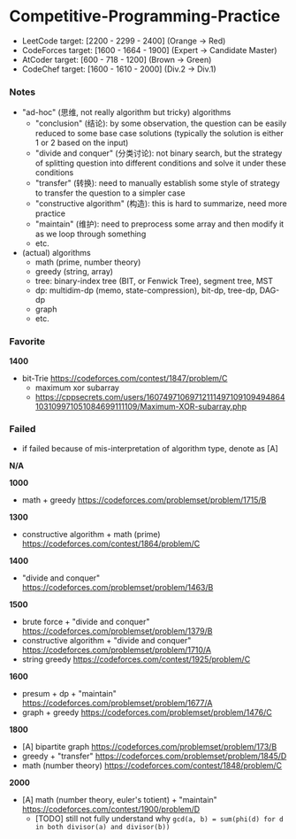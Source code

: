# Competitive-Programming-Practice

- LeetCode target: [2200 - 2299 - 2400] (Orange -> Red)
- CodeForces target: [1600 - 1664 - 1900] (Expert -> Candidate Master)
- AtCoder target: [600 - 718 - 1200] (Brown -> Green)
- CodeChef target: [1600 - 1610 - 2000] (Div.2 -> Div.1)

### Notes

- "ad-hoc" (思维, not really algorithm but tricky) algorithms
    - "conclusion" (结论): by some observation, the question can be easily reduced to some base case solutions (typically the solution is either 1 or 2 based on the input)
    - "divide and conquer" (分类讨论): not binary search, but the strategy of splitting question into different conditions and solve it under these conditions
    - "transfer" (转换): need to manually establish some style of strategy to transfer the question to a simpler case
    - "constructive algorithm" (构造): this is hard to summarize, need more practice
    - "maintain" (维护): need to preprocess some array and then modify it as we loop through something
    - etc.
- (actual) algorithms
    - math (prime, number theory)
    - greedy (string, array)
    - tree: binary-index tree (BIT, or Fenwick Tree), segment tree, MST
    - dp: multidim-dp (memo, state-compression), bit-dp, tree-dp, DAG-dp
    - graph
    - etc.

### Favorite

**1400**

- bit-Trie https://codeforces.com/contest/1847/problem/C
    - maximum xor subarray
    - https://cppsecrets.com/users/16074971069712111497109109494864103109971051084699111109/Maximum-XOR-subarray.php

### Failed

- if failed because of mis-interpretation of algorithm type, denote as [A]

**N/A**



**1000**

- math + greedy https://codeforces.com/problemset/problem/1715/B

**1300**

- constructive algorithm + math (prime) https://codeforces.com/contest/1864/problem/C

**1400**

- "divide and conquer" https://codeforces.com/problemset/problem/1463/B

**1500**

- brute force + "divide and conquer" https://codeforces.com/problemset/problem/1379/B
- constructive algorithm + "divide and conquer" https://codeforces.com/problemset/problem/1710/A
- string greedy https://codeforces.com/contest/1925/problem/C

**1600**

- presum + dp + "maintain" https://codeforces.com/problemset/problem/1677/A
- graph + greedy https://codeforces.com/problemset/problem/1476/C

**1800**

- [A] bipartite graph https://codeforces.com/problemset/problem/173/B
- greedy + "transfer" https://codeforces.com/problemset/problem/1845/D
- math (number theory) https://codeforces.com/contest/1848/problem/C

**2000**

- [A] math (number theory, euler's totient) + "maintain" https://codeforces.com/contest/1900/problem/D
    - [TODO] still not fully understand why `gcd(a, b) = sum(phi(d) for d in both divisor(a) and divisor(b))`